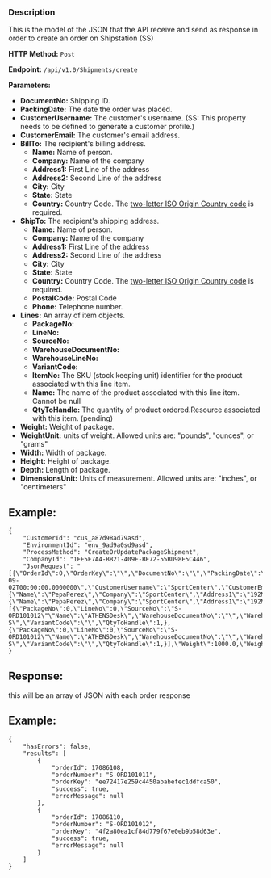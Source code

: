 ### Description
This is the model of the JSON that the API receive and send as response in order to create an order on Shipstation (SS)

**HTTP Method:** `Post`

**Endpoint:** `/api/v1.0/Shipments/create`

**Parameters:** 
- **DocumentNo:** Shipping ID.
- **PackingDate:** The date the order was placed.
- **CustomerUsername:** The customer's username. (SS: This property needs to be defined to generate a customer profile.)
- **CustomerEmail:** The customer's email address.
- **BillTo:** The recipient's billing address.
  - **Name:** Name of person.
  - **Company:** Name of the company
  - **Address1:** First Line of the address
  - **Address2:** Second Line of the address
  - **City:** City
  - **State:** State
  - **Country:**  Country Code. The [two-letter ISO Origin Country code](https://www.nationsonline.org/oneworld/country_code_list.htm) is required.
- **ShipTo:** The recipient's shipping address.
  - **Name:** Name of person.
  - **Company:** Name of the company
  - **Address1:** First Line of the address
  - **Address2:** Second Line of the address
  - **City:** City
  - **State:** State
  - **Country:** Country Code. The [two-letter ISO Origin Country code](https://www.nationsonline.org/oneworld/country_code_list.htm) is required.
  - **PostalCode:** Postal Code
  - **Phone:** 	Telephone number.
- **Lines:** An array of item objects.
  - **PackageNo:**
  - **LineNo:**
  - **SourceNo:**
  - **WarehouseDocumentNo:**
  - **WarehouseLineNo:**
  - **VariantCode:**
  - **ItemNo:** The SKU (stock keeping unit) identifier for the product associated with this line item.
  - **Name:** The name of the product associated with this line item. Cannot be null
  - **QtyToHandle:** The quantity of product ordered.Resource associated with this item. (pending)
- **Weight:** Weight of package.
- **WeightUnit:** units of weight. Allowed units are: "pounds", "ounces", or "grams"
- **Width:** Width of package.
- **Height:** Height of package.
- **Depth:** Length of package.
- **DimensionsUnit:** Units of measurement. Allowed units are: "inches", or "centimeters"

## Example:

```
{
    "CustomerId": "cus_a87d98ad79asd",
    "EnvironmentId": "env_9ad9a0sd9asd",	
    "ProcessMethod": "CreateOrUpdatePackageShipment",
    "CompanyId": "1FE5E7A4-BB21-409E-BE72-55BD98E5C446",	
    "JsonRequest": "[{\"OrderId\":0,\"OrderKey\":\"\",\"DocumentNo\":\"\",\"PackingDate\":\"2023-09-02T00:00:00.0000000\",\"CustomerUsername\":\"SportCenter\",\"CustomerEmail\":\"sport@sport.com\",\"BillTo\":{\"Name\":\"PepaPerez\",\"Company\":\"SportCenter\",\"Address1\":\"192MarketSquare\",\"Address2\":\"\",\"City\":\"Atlanta\",\"Country\":\"US\",\"State\":\"GA\"},\"ShipTo\":{\"Name\":\"PepaPerez\",\"Company\":\"SportCenter\",\"Address1\":\"192MarketSquare\",\"Address2\":\"\",\"City\":\"Atlanta\",\"Country\":\"US\",\"State\":\"GA\",\"PostalCode\":\"30030\",\"Phone\":\"8973561324\"},\"Lines\":[{\"PackageNo\":0,\"LineNo\":0,\"SourceNo\":\"S-ORD101012\"\"Name\":\"ATHENSDesk\",\"WarehouseDocumentNo\":\"\",\"WarehouseLineNo\":0,\"ItemNo\":\"1896-S\",\"VariantCode\":\"\",\"QtyToHandle\":1,},{\"PackageNo\":0,\"LineNo\":0,\"SourceNo\":\"S-ORD101012\"\"Name\":\"ATHENSDesk\",\"WarehouseDocumentNo\":\"\",\"WarehouseLineNo\":0,\"ItemNo\":\"1908-S\",\"VariantCode\":\"\",\"QtyToHandle\":1,}],\"Weight\":1000.0,\"WeightUnit\":\"grams\",\"Width\":28.0,\"Height\":3.0,\"Depth\":4.0,\"DimensionsUnit\":\"centimeters\",\"Status\":\"awaiting_shipment\"}]"
}

```

## Response:

this will be an array of JSON with each order response 

## Example:

```
{
    "hasErrors": false,
    "results": [
        {
            "orderId": 17086108,
            "orderNumber": "S-ORD101011",
            "orderKey": "ee72417e259c4450ababefec1ddfca50",
            "success": true,
            "errorMessage": null
        },
        {
            "orderId": 17086110,
            "orderNumber": "S-ORD101012",
            "orderKey": "4f2a80ea1cf84d779f67e0eb9b58d63e",
            "success": true,
            "errorMessage": null
        }
    ]
}
```

